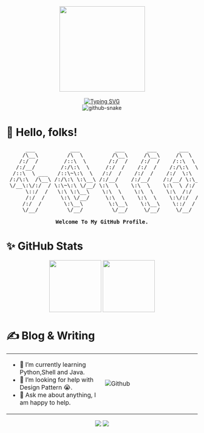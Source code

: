 <div align="center">
  <div>
    <img src="https://cdn.jsdelivr.net/gh/arcsurge/arcsurge/assets/developer.svg" height="225px" />
  </div>
  <br/>
  <!-- dynamic typing effect 动态打字效果 -->
  <div>
    <a href="https://git.io/typing-svg">
      <img src="https://readme-typing-svg.demolab.com?font=Fira+Code&weight=500&vCenter=true&size=26&pause=1000&random=false&width=435&lines=console.log(%22Hello%2C+World!%22)" alt="Typing SVG" />
    </a>
  </div>
  <!-- Snake Code Contribution Map 贪吃蛇代码贡献图 -->
  <picture>
    <source media="(prefers-color-scheme: dark)" srcset="https://cdn.jsdelivr.net/gh/arcsurge/arcsurge@output/github-contribution-grid-snake-dark.svg" />
    <source media="(prefers-color-scheme: light)" srcset="https://cdn.jsdelivr.net/gh/arcsurge/arcsurge@output/github-contribution-grid-snake.svg" />
    <img alt="github-snake" src="https://cdn.jsdelivr.net/gh/arcsurge/arcsurge@output/github-contribution-grid-snake.svg" />
  </picture>
</div>

# 👋 Hello, folks!

<pre align="center">
      ___           ___           ___       ___       ___     
     /\__\         /\  \         /\__\     /\__\     /\  \    
    /:/  /        /::\  \       /:/  /    /:/  /    /::\  \   
   /:/__/        /:/\:\  \     /:/  /    /:/  /    /:/\:\  \  
  /::\  \ ___   /::\~\:\  \   /:/  /    /:/  /    /:/  \:\  \ 
 /:/\:\  /\__\ /:/\:\ \:\__\ /:/__/    /:/__/    /:/__/ \:\__\
 \/__\:\/:/  / \:\~\:\ \/__/ \:\  \    \:\  \    \:\  \ /:/  /
      \::/  /   \:\ \:\__\    \:\  \    \:\  \    \:\  /:/  / 
      /:/  /     \:\ \/__/     \:\  \    \:\  \    \:\/:/  /  
     /:/  /       \:\__\        \:\__\    \:\__\    \::/  /   
     \/__/         \/__/         \/__/     \/__/     \/__/    

<strong>Welcome To My GitHub Profile.</strong>
</pre>

# ✨ GitHub Stats

<div align="center">

  <!-- GitHub 数据统计 -->
  <img height="137px" src="https://github-readme-stats.vercel.app/api?username=arcsurge&hide_title=true&show_icons=true&include_all_commits=true&line_height=21&theme=transparent" />
  <img height="137px" src="https://github-readme-stats.vercel.app/api/top-langs/?username=arcsurge&hide_title=true&layout=compact&langs_count=6&theme=transparent" />

</div>

# ✍️ Blog & Writing

<table>
  <tr>
    <td>
      <ul>
        <li>🌱 I’m currently learning Python,Shell and Java.</li>
        <li>🤔 I’m looking for help with Design Pattern 😭.</li>
        <li>💬 Ask me about anything, I am happy to help.</li>
      </ul>
    </td>
    <td width="50%">
      <img alt="Github" src="https://cdn.jsdelivr.net/gh/arcsurge/arcsurge/assets/git-header.svg" />
    </td>
  </tr>
</table>

<div align="center">

  <!-- GitHub Activity Graph GitHub 活动图 -->
  <picture>
    <source media="(prefers-color-scheme: dark)" srcset="https://github-readme-activity-graph.vercel.app/graph?username=arcsurge&theme=xcode&bg_color=FF000000&hide_border=true" />
    <source media="(prefers-color-scheme: light)" srcset="https://github-readme-activity-graph.vercel.app/graph?username=arcsurge&theme=xcode&bg_color=FF000000&color=000000&hide_border=true" />
    <img src="https://github-readme-activity-graph.vercel.app/graph?username=arcsurge&theme=xcode&bg_color=FF000000&hide_border=true" />
  </picture>

  <img src="https://i.imgur.com/rilHVxA.png"/>

</div>
<!--
**arcsurge/arcsurge** is a ✨ _special_ ✨ repository because its `README.md` (this file) appears on your GitHub profile.

Here are some ideas to get you started:

- 🔭 I’m currently working on ...
- 🌱 I’m currently learning ...
- 👯 I’m looking to collaborate on ...
- 🤔 I’m looking for help with ...
- 💬 Ask me about ...
- 📫 How to reach me: ...
- 😄 Pronouns: ...
- ⚡ Fun fact: ...
-->
